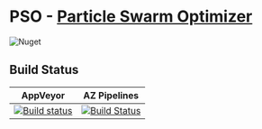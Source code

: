 # PSO - [Particle Swarm Optimizer](https://en.wikipedia.org/wiki/Particle_swarm_optimization)

![Nuget](https://img.shields.io/nuget/dt/PSO)

## Build Status
| AppVeyor                                                                                                                             | AZ Pipelines                                                                                                                                                                                   |
| ------------------------------------------------------------------------------------------------------------------------------------ | ---------------------------------------------------------------------------------------------------------------------------------------------------------------------------------------------- |
| [![Build status](https://ci.appveyor.com/api/projects/status/kq9egkspm5x1q605?svg=true)](https://ci.appveyor.com/project/sqeezy/pso) | [![Build Status](https://sqeezytech.visualstudio.com/PSO/_apis/build/status/PSO-CI?branchName=master)](https://sqeezytech.visualstudio.com/PSO/_build/latest?definitionId=6&branchName=master) |
